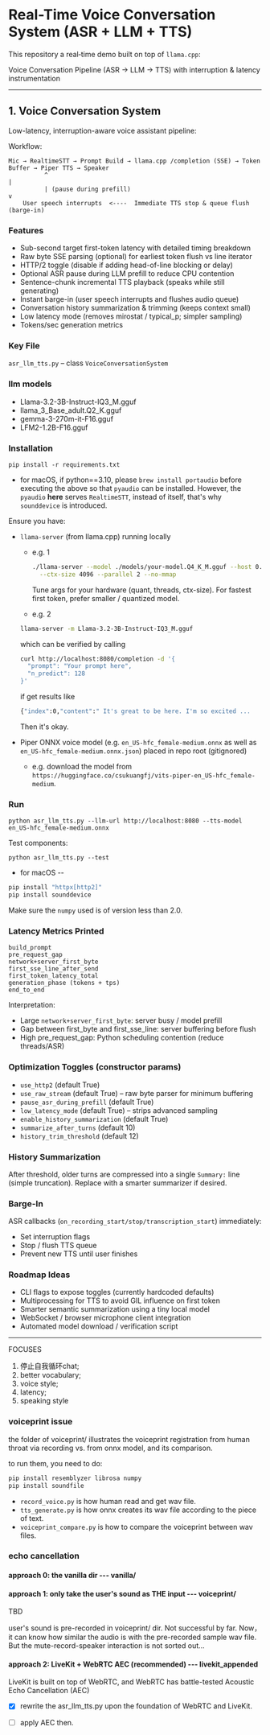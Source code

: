 # Real-Time Voice Conversation System (ASR + LLM + TTS) 

This repository a real‑time demo built on top of `llama.cpp`:

Voice Conversation Pipeline (ASR → LLM → TTS) with interruption & latency instrumentation

---
## 1. Voice Conversation System
Low-latency, interruption-aware voice assistant pipeline:

Workflow:
```
Mic → RealtimeSTT → Prompt Build → llama.cpp /completion (SSE) → Token Buffer → Piper TTS → Speaker
          ^                                                           |
          | (pause during prefill)                                    v
    User speech interrupts  <----  Immediate TTS stop & queue flush (barge-in)
```

### Features
- Sub-second target first-token latency with detailed timing breakdown
- Raw byte SSE parsing (optional) for earliest token flush vs line iterator
- HTTP/2 toggle (disable if adding head-of-line blocking or delay)
- Optional ASR pause during LLM prefill to reduce CPU contention
- Sentence-chunk incremental TTS playback (speaks while still generating)
- Instant barge-in (user speech interrupts and flushes audio queue)
- Conversation history summarization & trimming (keeps context small)
- Low latency mode (removes mirostat / typical_p; simpler sampling)
- Tokens/sec generation metrics

### Key File
`asr_llm_tts.py` – class `VoiceConversationSystem`

### llm models 
- Llama-3.2-3B-Instruct-IQ3_M.gguf
- llama_3_Base_adult.Q2_K.gguf
- gemma-3-270m-it-F16.gguf
- LFM2-1.2B-F16.gguf



### Installation
```
pip install -r requirements.txt
```
  - for macOS, if python==3.10, please `brew install portaudio` before executing the above so that `pyaudio` can be installed. However, the `pyaudio` **here** serves `RealtimeSTT`, instead of itself, that's why `sounddevice` is introduced.


Ensure you have:
- `llama-server` (from llama.cpp) running locally
  - e.g. 1
    ```bash
    ./llama-server --model ./models/your-model.Q4_K_M.gguf --host 0.0.0.0 --port 8080 \
      --ctx-size 4096 --parallel 2 --no-mmap
    ```
    Tune args for your hardware (quant, threads, ctx-size). For fastest first token, prefer smaller / quantized model.

  - e.g. 2
  ``` bash
  llama-server -m Llama-3.2-3B-Instruct-IQ3_M.gguf 
  ```
  which can be verified by calling
  ```bash
  curl http://localhost:8080/completion -d '{
    "prompt": "Your prompt here",
    "n_predict": 128
  }'
  ```
  if get results like 
  ```bash
  {"index":0,"content":" It's great to be here. I'm so excited ...
  ```
  Then it's okay.

- Piper ONNX voice model (e.g. `en_US-hfc_female-medium.onnx` as well as `en_US-hfc_female-medium.onnx.json`) placed in repo root (gitignored)
  - e.g. download the model from `https://huggingface.co/csukuangfj/vits-piper-en_US-hfc_female-medium`.

### Run

```
python asr_llm_tts.py --llm-url http://localhost:8080 --tts-model en_US-hfc_female-medium.onnx
```
Test components:
```
python asr_llm_tts.py --test
```

- for macOS --
```bash
pip install "httpx[http2]"
pip install sounddevice
```
Make sure the `numpy` used is of version less than 2.0.



### Latency Metrics Printed
```
build_prompt
pre_request_gap
network+server_first_byte
first_sse_line_after_send
first_token_latency_total
generation_phase (tokens + tps)
end_to_end
```
Interpretation:
- Large `network+server_first_byte`: server busy / model prefill
- Gap between first_byte and first_sse_line: server buffering before flush
- High pre_request_gap: Python scheduling contention (reduce threads/ASR)

### Optimization Toggles (constructor params)
- `use_http2` (default True)
- `use_raw_stream` (default True) – raw byte parser for minimum buffering
- `pause_asr_during_prefill` (default True)
- `low_latency_mode` (default True) – strips advanced sampling
- `enable_history_summarization` (default True)
- `summarize_after_turns` (default 10)
- `history_trim_threshold` (default 12)

### History Summarization
After threshold, older turns are compressed into a single `Summary:` line (simple truncation). Replace with a smarter summarizer if desired.

### Barge-In
ASR callbacks (`on_recording_start/stop/transcription_start`) immediately:
- Set interruption flags
- Stop / flush TTS queue
- Prevent new TTS until user finishes

### Roadmap Ideas
- CLI flags to expose toggles (currently hardcoded defaults)
- Multiprocessing for TTS to avoid GIL influence on first token
- Smarter semantic summarization using a tiny local model
- WebSocket / browser microphone client integration
- Automated model download / verification script

---

FOCUSES
1. 停止自我循环chat; 
2. better vocabulary; 
3. voice style;  
4. latency; 
5. speaking style


### voiceprint issue
the folder of voiceprint/ illustrates the voiceprint registration from human throat via recording  vs. from onnx model, and its comparison.

to run them, you need to do:
```bash
pip install resemblyzer librosa numpy
pip install soundfile
```
- `record_voice.py` is how human read and get wav file.
- `tts_generate.py` is how onnx creates its wav file according to the piece of text.
- `voiceprint_compare.py` is how to compare the voiceprint between wav files.


### echo cancellation
#### approach 0: the vanilla dir --- vanilla/




#### approach 1: only take the user's sound as THE input --- voiceprint/
TBD

user's sound is pre-recorded in voiceprint/ dir.
Not successful by far.
Now， it can know how similar the audio is with the pre-recorded sample wav file.
But the mute-record-speaker interaction is not sorted out...

#### approach 2: LiveKit + WebRTC AEC (recommended) ---  livekit_appended
LiveKit is built on top of WebRTC, and WebRTC has battle-tested Acoustic Echo Cancellation (AEC)
- [x] rewrite the asr_llm_tts.py upon the foundation of WebRTC and LiveKit.
- [ ] apply AEC then.




